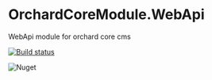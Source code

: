 # OrchardCoreModule.WebApi
WebApi module for orchard core cms

[![Build status](https://gallkam.visualstudio.com/OrchardCoreModules/_apis/build/status/Dev.OrchardCoreModules.WebApi)](https://gallkam.visualstudio.com/OrchardCoreModules/_build/latest?definitionId=7)

![Nuget](https://img.shields.io/nuget/v/OrchardCoreModule.WebApi)
